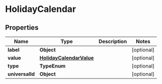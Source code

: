 

# HolidayCalendar


## Properties

| Name | Type | Description | Notes |
|------------ | ------------- | ------------- | -------------|
|**label** | **Object** |  |  [optional] |
|**value** | [**HolidayCalendarValue**](HolidayCalendarValue.md) |  |  [optional] |
|**type** | **TypeEnum** |  |  [optional] |
|**universalId** | **Object** |  |  [optional] |



